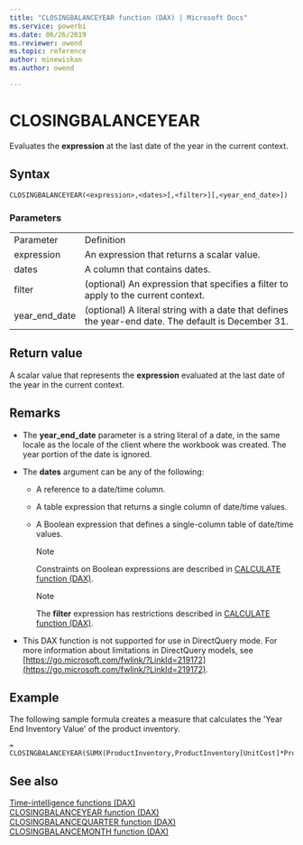 ```yaml
---
title: "CLOSINGBALANCEYEAR function (DAX) | Microsoft Docs"
ms.service: powerbi 
ms.date: 06/26/2019
ms.reviewer: owend
ms.topic: reference
author: minewiskan
ms.author: owend

---
```

# CLOSINGBALANCEYEAR
Evaluates the **expression** at the last date of the year in the current context.  
  
## Syntax  
  
```dax
CLOSINGBALANCEYEAR(<expression>,<dates>[,<filter>][,<year_end_date>])  
```
  
### Parameters  
  
|||  
|-|-|  
|Parameter|Definition|  
|expression|An expression that returns a scalar value.|  
|dates|A column that contains dates.|  
|filter|(optional) An expression that specifies a filter to apply to the current context.|  
|year_end_date|(optional) A literal string with a date that defines the year-end date. The default is December 31.|  
  
## Return value  
A scalar value that represents the **expression** evaluated at the last date of the year in the current context.  
  
## Remarks  

- The **year_end_date** parameter is a string literal of a date, in the same locale as the locale of the client where the workbook was created. The year portion of the date is ignored.  

- The **dates** argument can be any of the following:  
  
  - A reference to a date/time column.  
  
  - A table expression that returns a single column of date/time values.  
  
  - A Boolean expression that defines a single-column table of date/time values.  
  
    > [!NOTE]  
    > Constraints on Boolean expressions are described in [CALCULATE function &#40;DAX&#41;](calculate-function-dax.md).  
  
    > [!NOTE]  
    > The **filter** expression has restrictions described in [CALCULATE function &#40;DAX&#41;](calculate-function-dax.md).  
  
- This DAX function is not supported for use in DirectQuery mode. For more information about limitations in DirectQuery models, see  [https://go.microsoft.com/fwlink/?LinkId=219172](https://go.microsoft.com/fwlink/?LinkId=219172).

## Example

The following sample formula creates a measure that calculates the 'Year End Inventory Value' of the product inventory.  
  
```dax
= CLOSINGBALANCEYEAR(SUMX(ProductInventory,ProductInventory[UnitCost]*ProductInventory[UnitsBalance]),DateTime[DateKey])  
```
  
## See also

[Time-intelligence functions &#40;DAX&#41;](time-intelligence-functions-dax.md)  
[CLOSINGBALANCEYEAR function &#40;DAX&#41;](closingbalanceyear-function-dax.md)  
[CLOSINGBALANCEQUARTER function &#40;DAX&#41;](closingbalancequarter-function-dax.md)  
[CLOSINGBALANCEMONTH function &#40;DAX&#41;](closingbalancemonth-function-dax.md)  
